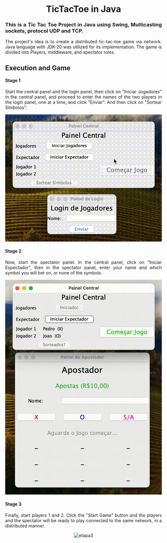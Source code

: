 <div align="justify">

 <div align="center">
   
   # TicTacToe in Java
 </div>

### This is a Tic Tac Toe Project in Java using Swing, Multicasting sockets, protocol UDP and TCP.

The project's idea is to create a distributed tic-tac-toe game via network. Java language with JDK-20 was utilized for its implementation. The game is divided into Players, middleware, and spectator roles.

## Execution and Game

#### Stage 1

Start the central panel and the login panel, then click on "Iniciar Jogadores" in the central panel, and proceed to enter the names of the two players in the login panel, one at a time, and click "Enviar". And then click on "Sortear Símbolos".
<div align="center">
   
   ![etapa1](./assets/etapa1GIF.gif "etapa1.gif")
 </div>

 #### Stage 2

Now, start the spectator panel. In the central panel, click on "Iniciar Espectador", then in the spectator panel, enter your name and which symbol you will bet on, or none of the symbols.
<div align="center">
   
   ![etapa2](./assets/etapa2GIF.gif "etapa2.gif")
 </div>

 #### Stage 3
 Finally, start players 1 and 2. Click the "Start Game" button and the players and the spectator will be ready to play connected to the same network, in a distributed manner.

 <div align="center">
   
   ![etapa3](./assets/etapa3GIF.gif "etapa3.gif")
 </div> 
</div>
